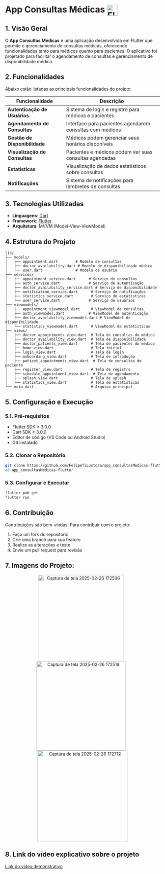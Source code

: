 # App Consultas Médicas <img src="https://skillicons.dev/icons?i=flutter,dart" alt="Flutter & Dart Icons" style="vertical-align: middle; height: 35px;"/>

## 1. Visão Geral

O **App Consultas Médicas** é uma aplicação desenvolvida em Flutter que permite o gerenciamento de consultas médicas, oferecendo funcionalidades tanto para médicos quanto para pacientes. O aplicativo foi projetado para facilitar o agendamento de consultas e gerenciamento de disponibilidade médica.

## 2. Funcionalidades

Abaixo estão listadas as principais funcionalidades do projeto:

| Funcionalidade | Descrição |
| -------------- | --------- |
| **Autenticação de Usuários** | Sistema de login e registro para médicos e pacientes |
| **Agendamento de Consultas** | Interface para pacientes agendarem consultas com médicos |
| **Gestão de Disponibilidade** | Médicos podem gerenciar seus horários disponíveis |
| **Visualização de Consultas** | Pacientes e médicos podem ver suas consultas agendadas |
| **Estatísticas** | Visualização de dados estatísticos sobre consultas |
| **Notificações** | Sistema de notificações para lembretes de consultas |

## 3. Tecnologias Utilizadas

- **Linguagens**: [Dart](https://dart.dev/)
- **Framework**: [Flutter](https://flutter.dev/)
- **Arquitetura**: MVVM (Model-View-ViewModel)

## 4. Estrutura do Projeto

```
lib/
├── models/
│   ├── appointment.dart        # Modelo de consultas
│   ├── doctor_availability.dart # Modelo de disponibilidade médica
│   └── user.dart               # Modelo de usuário
├── services/
│   ├── appointment_service.dart      # Serviço de consultas
│   ├── auth_service.dart             # Serviço de autenticação
│   ├── doctor_availability_service.dart # Serviço de disponibilidade
│   ├── notification_service.dart      # Serviço de notificações
│   ├── statistics_service.dart        # Serviço de estatísticas
│   └── user_service.dart             # Serviço de usuários
├── viewmodels/
│   ├── appointment_viewmodel.dart     # ViewModel de consultas
│   ├── auth_viewmodel.dart           # ViewModel de autenticação
│   ├── doctor_availability_viewmodel.dart # ViewModel de disponibilidade
│   └── statistics_viewmodel.dart      # ViewModel de estatísticas
├── views/
│   ├── doctor_appointments_view.dart  # Tela de consultas do médico
│   ├── doctor_availability_view.dart  # Tela de disponibilidade
│   ├── doctor_patients_view.dart      # Tela de pacientes do médico
│   ├── home_view.dart                 # Tela inicial
│   ├── login_view.dart                # Tela de login
│   ├── onboarding_view.dart           # Tela de introdução
│   ├── patient_appointments_view.dart  # Tela de consultas do paciente
│   ├── register_view.dart             # Tela de registro
│   ├── schedule_appointment_view.dart  # Tela de agendamento
│   ├── splash_view.dart               # Tela de splash
│   └── statistics_view.dart           # Tela de estatísticas
└── main.dart                          # Arquivo principal
```

## 5. Configuração e Execução

### 5.1. Pré-requisitos

- Flutter SDK ≥ 3.0.0
- Dart SDK ≥ 3.0.0
- Editor de código (VS Code ou Android Studio)
- Git instalado

### 5.2. Clonar o Repositório

```bash
git clone https://github.com/FelipeTiLustosa/app_consultasMedicas-flutter.git
cd app_consultasMedicas-flutter
```

### 5.3. Configurar e Executar

```bash
flutter pub get
flutter run
```

## 6. Contribuição

Contribuições são bem-vindas! Para contribuir com o projeto:

1. Faça um fork do repositório
2. Crie uma branch para sua feature
3. Realize as alterações e teste
4. Envie um pull request para revisão

## 7. Imagens do Projeto:
<p align="center">
  <img src="https://github.com/user-attachments/assets/67bc9bc5-dbe2-4c83-bac1-7d518d11fc66" alt="Captura de tela 2025-02-26 172506" width="280" style="margin-right:10px;">
  <img src="https://github.com/user-attachments/assets/f43d5a96-7159-4374-9b6c-2d562c819390" alt="Captura de tela 2025-02-26 172519" width="290" style="margin-right:10px;">
  <img src="https://github.com/user-attachments/assets/331f55cd-0a17-465a-9765-fdce0dc249c8" alt="Captura de tela 2025-02-26 172712" width="295">
</p>





## 8. Link do vídeo explicativo sobre o projeto

[Link do vídeo demonstrativo](https://www.youtube.com/watch?v=WzkBGPnRXmU)
